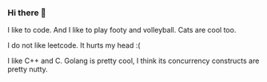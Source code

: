 ### Hi there 👋
I like to code. And I like to play footy and volleyball. Cats are cool too.

I do not like leetcode. It hurts my head :(

I like C++ and C. Golang is pretty cool, I think its concurrency constructs are pretty nutty. 

<!--
**1112zakaria/1112zakaria** is a ✨ _special_ ✨ repository because its `README.md` (this file) appears on your GitHub profile.

Here are some ideas to get you started:

- 🔭 I’m currently working on ...
- 🌱 I’m currently learning ...
- 👯 I’m looking to collaborate on ...
- 🤔 I’m looking for help with ...
- 💬 Ask me about ...
- 📫 How to reach me: ...
- 😄 Pronouns: ...
- ⚡ Fun fact: ...
- 
-->
